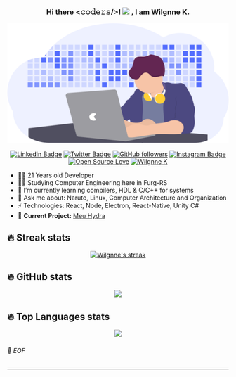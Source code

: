 <h3 align="center">
  Hi there <𝚌𝚘𝚍𝚎𝚛𝚜/>!
  <img src="https://github.com/TheDudeThatCode/TheDudeThatCode/blob/master/Assets/Hi.gif" width="29px">
  , I am Wilgnne K.
</h3>

<p align="center">
  <img width="512" src="https://raw.githubusercontent.com/Wilgnne/Wilgnne/master/docs/undraw_developer_activity_bv83.png">
</p>

<div align="center">
  
[![Linkedin Badge](https://img.shields.io/badge/-Wilgnne%20Khawan-blue?style=social&logo=Linkedin&logoColor=blue&link=https://www.linkedin.com/in/wilgnne/)](https://www.linkedin.com/in/wilgnne/) [![Twitter Badge](http://img.shields.io/badge/-@WilgnneK-1ca0f1?style=social&logo=twitter&logoColor=blue&link=https://twitter.com/WilgnneK)](https://twitter.com/WilgnneK) [![GitHub followers](https://img.shields.io/github/followers/Wilgnne?label=Follow&style=social)](https://github.com/Wilgnne/?tab=follow) [![Instagram Badge](https://img.shields.io/badge/-wilgnne-blue?style=social&logo=Instagram&link=https://www.instagram.com/wilgnne/)](https://www.instagram.com/wilgnne/) [![Open Source Love](https://badges.frapsoft.com/os/v2/open-source.svg?v=103)](https://github.com/Wilgnne) [![Wilgnne K](https://cdn.rawgit.com/sindresorhus/awesome/d7305f38d29fed78fa85652e3a63e154dd8e8829/media/badge.svg)](https://wilgnne.github.io/)

</div>


- 👨‍💻 21 Years old Developer
- 👨‍🎓 Studying Computer Engineering here in Furg-RS
- 🌱 I’m currently learning compilers, HDL & C/C++ for systems
- 💬 Ask me about: Naruto, Linux, Computer Architecture and Organization
- ⚡ Technologies: React, Node, Electron, React-Native, Unity C#
- 🚧 **Current Project:** [Meu Hydra](https://play.google.com/store/apps/details?id=com.greennext.fieldnotes)

## 🔥 Streak stats

<!-- GitHub Readme Streak Stats - https://github.com/DenverCoder1/github-readme-streak-stats -->
<p align="center">
  <a href="https://github.com/Wilgnne">
    <img title="🔥 Get streak stats for your profile at git.io/streak-stats" alt="Wilgnne's streak" src="https://github-readme-streak-stats.herokuapp.com?user=wilgnne&theme=dracula&date_format=j%20M%5B%20Y%5D&locale=pt-br"/>
  </a>
</p>

## 🔥 GitHub stats
<p align="center">
  <img src="https://github-readme-stats.vercel.app/api?username=wilgnne&show_icons=true&title_color=3C91E6&icon_color=A2D729&text_color=817F82&bg_color=0000" />
</p>

## 🔥 Top Languages stats
<p align="center">
  <img src="https://github-readme-stats.vercel.app/api/top-langs/?username=wilgnne&layout=compact&show_icons=true&title_color=3C91E6&icon_color=A2D729&text_color=817F82&bg_color=0000&langs_count=8" />
</p>

###### 💾 EOF

---
